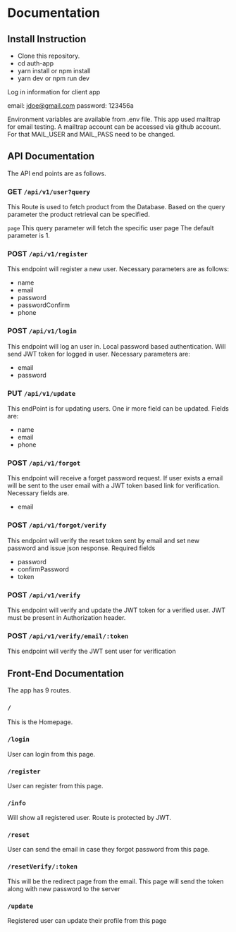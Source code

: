 # Documentation

## Install Instruction

- Clone this repository.
- cd auth-app
- yarn install or npm install
- yarn dev or npm run dev

Log in information for client app

email: jdoe@gmail.com
password: 123456a

Environment variables are available from .env file. This app used mailtrap for email testing. A mailtrap account can be accessed via github account. For that MAIL_USER and MAIL_PASS need to be changed.

## API Documentation

The API end points are as follows.

### **GET** `/api/v1/user?query`

  This Route is used to fetch product from the Database. Based on the query parameter the product retrieval can be specified.

  `page` This query parameter will fetch the specific user page The default parameter is 1.

### **POST** `/api/v1/register`

This endpoint will register a new user. Necessary parameters are as follows:

- name
- email
- password
- passwordConfirm
- phone

### **POST** `/api/v1/login`

This endpoint will log an user in. Local password based authentication. Will send JWT token for logged in user. Necessary parameters are:

- email
- password

### **PUT** `/api/v1/update`

 This endPoint is for updating users. One ir more field can be updated. Fields are:

- name
- email
- phone

### **POST** `/api/v1/forgot`

This endpoint will receive a forget password request. If user exists a email will be sent to the user email with a JWT token based link for verification. Necessary fields are.

- email

### **POST** `/api/v1/forgot/verify`

This endpoint will verify the reset token sent by email and set new password and issue json response. Required fields

- password
- confirmPassword
- token

### **POST** `/api/v1/verify`

This endpoint will verify and update the JWT token for a verified user. JWT  must be present in Authorization header.

### **POST** `/api/v1/verify/email/:token`

This endpoint will verify the JWT sent user for verification

## Front-End Documentation

The app has 9 routes.

### `/`

This is the Homepage.

### `/login`

User can login from this page.

### `/register`

User can register from this page.

### `/info`

Will show all registered user. Route is protected by JWT.

### `/reset`

User can send the email in case they forgot password from this page.

### `/resetVerify/:token`

This will be the redirect page from the email. This page will send the token along with new password to the server

### `/update`

Registered user can update their profile from this page
